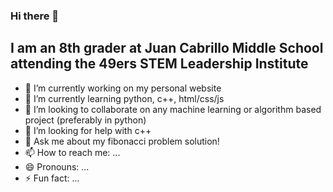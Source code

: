 ### Hi there 👋

## I am an 8th grader at Juan Cabrillo Middle School attending the 49ers STEM Leadership Institute
- 🔭 I’m currently working on my personal website
- 🌱 I’m currently learning python, c++, html/css/js
- 👯 I’m looking to collaborate on any machine learning or algorithm based project (preferably in python)
- 🤔 I’m looking for help with c++
- 💬 Ask me about my fibonacci problem solution!
- 📫 How to reach me: ...
- 😄 Pronouns: ...
- ⚡ Fun fact: ...


<!--
**arham-siddiqui/arham-siddiqui** is a ✨ _special_ ✨ repository because its `README.md` (this file) appears on your GitHub profile.

Here are some ideas to get you started:

- 🔭 I’m currently working on ...
- 🌱 I’m currently learning ...
- 👯 I’m looking to collaborate on ...
- 🤔 I’m looking for help with ...
- 💬 Ask me about ...
- 📫 How to reach me: ...
- 😄 Pronouns: ...
- ⚡ Fun fact: ...
-->
